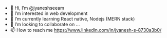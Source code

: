 - 👋 Hi, I’m @jyaneshseeam
- 👀 I’m interested in web development
- 🌱 I’m currently learning React native, Nodejs (MERN stack)
- 💞️ I’m looking to collaborate on ...
- 📫 How to reach me https://www.linkedin.com/in/jyanesh-s-8730a3b0/
